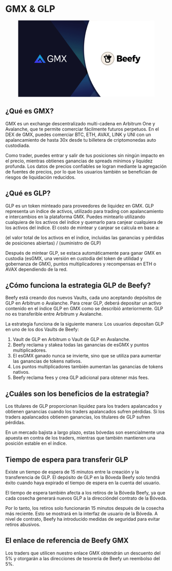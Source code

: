 # GMX & GLP

<figure><img src="../../.gitbook/assets/image (8).png" alt=""><figcaption></figcaption></figure>

## ¿Qué es GMX?

GMX es un exchange descentralizado multi-cadena en Arbitrum One y Avalanche, que te permite comerciar fácilmente futuros perpetuos. En el DEX de GMX, puedes comerciar BTC, ETH, AVAX, LINK y UNI con un apalancamiento de hasta 30x desde tu billetera de criptomonedas auto custodiada.&#x20;

Como trader, puedes entrar y salir de tus posiciones sin ningún impacto en el precio, mientras obtienes ganancias de spreads mínimos y liquidez profunda. Los datos de precios confiables se logran mediante la agregación de fuentes de precios, por lo que los usuarios también se benefician de riesgos de liquidación reducidos.

## ¿Qué es GLP?&#x20;

GLP es un token minteado para proveedores de liquidez en GMX. GLP representa un índice de activos, utilizado para trading con apalancamiento e intercambios en la plataforma GMX. Puedes mintearlo utilizando cualquiera de los activos del índice y quemarlo para canjear cualquiera de los activos del índice. El costo de mintear y canjear se calcula en base a:

&#x20;(el valor total de los activos en el índice, incluidas las ganancias y pérdidas de posiciones abiertas) / (suministro de GLP)&#x20;

Después de mintear GLP, se estaca automáticamente para ganar GMX en custodia (esGMX, una versión en custodia del token de utilidad y gobernanza de GMX), puntos multiplicadores y recompensas en ETH o AVAX dependiendo de la red.

## ¿Cómo funciona la estrategia GLP de Beefy?

Beefy está creando dos nuevos Vaults, cada uno aceptando depósitos de GLP en Arbitrum o Avalanche. Para crear GLP, deberá depositar un activo contenido en el índice GLP en GMX como se describió anteriormente. GLP no es transferible entre Arbitrum y Avalanche.&#x20;

La estrategia funciona de la siguiente manera: Los usuarios depositan GLP en uno de los dos Vaults de Beefy:&#x20;

1. Vault de GLP en Arbitrum o Vault de GLP en Avalanche.&#x20;
2. Beefy reclama y stakea todas las ganancias de esGMX y puntos multiplicadores.&#x20;
3. El esGMX ganado nunca se invierte, sino que se utiliza para aumentar las ganancias de tokens nativos.
4. &#x20;Los puntos multiplicadores también aumentan las ganancias de tokens nativos.&#x20;
5. Beefy reclama fees y crea GLP adicional para obtener más fees.

## ¿Cuáles son los beneficios de la estrategia?&#x20;

Los titulares de GLP proporcionan liquidez para los traders apalancados y obtienen ganancias cuando los traders apalancados sufren pérdidas. Si los traders apalancados obtienen ganancias, los titulares de GLP sufren pérdidas.&#x20;

En un mercado bajista a largo plazo, estas bóvedas son esencialmente una apuesta en contra de los traders, mientras que también mantienen una posición estable en el índice.

## Tiempo de espera para transferir GLP&#x20;

Existe un tiempo de espera de 15 minutos entre la creación y la transferencia de GLP. El depósito de GLP en la Bóveda Beefy solo tendrá éxito cuando haya expirado el tiempo de espera en la cuenta del usuario.&#x20;

El tiempo de espera también afecta a los retiros de la Bóveda Beefy, ya que cada cosecha generará nuevos GLP a la direccióndel contrato de la Bóveda.&#x20;

Por lo tanto, los retiros solo funcionarán 15 minutos después de la cosecha más reciente. Esto se mostrará en la interfaz de usuario de la Bóveda. A nivel de contrato, Beefy ha introducido medidas de seguridad para evitar retiros abusivos.

## El enlace de referencia de Beefy GMX

Los traders que utilicen nuestro enlace GMX obtendrán un descuento del 5% y otorgarán a las direcciones de tesorería de Beefy un reembolso del 5%.
